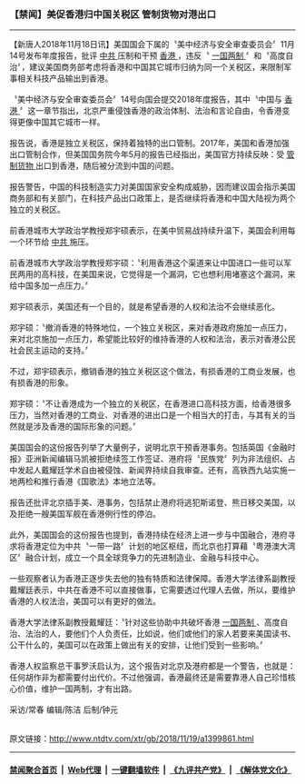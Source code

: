 ### 【禁闻】美促香港归中国关税区 管制货物对港出口
------------------------

<div class="wysiwyg">
 【新唐人2018年11月18日讯】美国国会下属的〝美中经济与安全审查委员会〞11月14号发布年度报告，批评
 <a href="http://www.ntdtv.com/xtr/gb/articlelistbytag_中共.html" target="_blank">
  中共
 </a>
 压制和干预
 <a href="http://www.ntdtv.com/xtr/gb/articlelistbytag_香港.html" target="_blank">
  香港
 </a>
 ，违反〝
 <a href="http://www.ntdtv.com/xtr/gb/articlelistbytag_一国两制.html" target="_blank">
  一国两制
 </a>
 〞和〝高度自治〞，建议美国商务部考虑将香港和中国其它城市归纳为同一个关税区，来限制军事相关科技产品输出到香港。
 <br/>
 <br/>
 〝美中经济与安全审查委员会〞14号向国会提交2018年度报告，其中〝中国与
 <a href="http://www.ntdtv.com/xtr/gb/articlelistbytag_香港.html" target="_blank">
  香港
 </a>
 〞这一章节指出，北京严重侵蚀香港的政治体制、法治和言论自由，令香港变得更像中国其它城市一样。
 <br/>
 <br/>
 报告说，香港是独立关税区，保持着独特的出口管制。2017年，美国和香港加强出口管制合作，但美国国务院今年5月的报告已经指出，美国官方持续反映：受
 <a href="http://www.ntdtv.com/xtr/gb/articlelistbytag_管制货物.html" target="_blank">
  管制货物
 </a>
 出口到香港，随后被分流到中国的问题。
 <br/>
 <br/>
 报告警告，中国的科技制造实力对美国国家安全构成威胁，因而建议国会指示美国商务部和有关部门，在科技产品出口政策上，是否继续将香港和中国大陆视为两个独立的关税区。
 <br/>
 <br/>
 前香港城市大学政治学教授郑宇硕表示，在美中贸易战持续升温下，美国会利用每一个环节给
 <a href="http://www.ntdtv.com/xtr/gb/articlelistbytag_中共.html" target="_blank">
  中共
 </a>
 施压。
 <br/>
 <br/>
 前香港城市大学政治学教授郑宇硕：〝利用香港这个渠道来让中国进口一些可以军民两用的高科技，在美国来说，它觉得是一个漏洞，它也想利用堵塞这个漏洞，来给中国多加一点压力。〞
 <br/>
 <br/>
 郑宇硕表示，美国还有一个目的，就是希望香港的人权和法治不会继续恶化。
 <br/>
 <br/>
 郑宇硕：〝撤消香港的特殊地位，一个独立关税区，来对香港政府施加一点压力，来对北京施加一点压力，希望能比较好的维持香港的人权和法治，表示对香港公民社会民主运动的支持。〞
 <br/>
 <br/>
 不过，郑宇硕表示，撤销香港的独立关税区这个做法，有损香港的工商业发展，也有损香港的形象。
 <br/>
 <br/>
 郑宇硕：〝不让香港成为一个独立的关税区，在香港进口高科技方面，给香港很多压力，当然对香港的工商业、对香港的进出口是一个相当大的打击，与其有关的当然就是涉及香港的国际形象的问题。〞
 <br/>
 <br/>
 美国国会的这份报告列举了大量例子，说明北京干预香港事务。包括英国《金融时报》亚洲新闻编辑马凯被拒绝续签工作签证、港府将〝民族党〞列为非法组织、占中发起人戴耀廷学术自由被侵蚀、新闻界持续自我审查。还有，高铁西九站实施一地两检和推行香港《国歌法》本地立法等。
 <br/>
 <br/>
 报告还批评北京插手美、港事务，包括禁止港府将逃犯斯诺登、熊日移交美国，以及拒绝一艘美国军舰在香港例行性的停泊。
 <br/>
 <br/>
 此外，美国国会的这份报告也提到，香港持续在经济上进一步与中国融合，港府寻求将香港定位为中共〝一带一路〞计划的地区枢纽，而北京也打算藉〝粤港澳大湾区〞融合计划，成立一个具全球竞争力的先进制造业、金融与科技中心。
 <br/>
 <br/>
 一些观察者认为香港正逐步失去他的独有特质和法律保障。香港大学法律系副教授戴耀廷表示，中共在香港不可以直接做事，它需要透过代理人去做，所以，要维护香港的人权法治，美国可以有更好的做法。
 <br/>
 <br/>
 香港大学法律系副教授戴耀廷：〝针对这些协助中共破坏香港
 <a href="http://www.ntdtv.com/xtr/gb/articlelistbytag_一国两制.html" target="_blank">
  一国两制
 </a>
 、高度自治、法治的人，要他们个人负责任，比如说，他们或他们的家人若要来美国读书、公干什么的，美国可以在政策上做出有关的安排，让他们受到一些影响。〞
 <br/>
 <br/>
 香港人权监察总干事罗沃启认为，这个报告对北京及港府都是一个警告，也就是：任何胡作非为都需要付出代价。不过他强调，香港最终还是需要靠港人自己珍惜核心价值，维护一国两制，才有出路。
 <br/>
 <br/>
 采访/常春 编辑/陈洁 后制/钟元
</div>

<br/>原文链接：http://www.ntdtv.com/xtr/gb/2018/11/19/a1399861.html


------------------------
#### [禁闻聚合首页](https://github.com/gfw-breaker/banned-news/blob/master/README.md) &nbsp;|&nbsp; [Web代理](https://github.com/gfw-breaker/open-proxy/blob/master/README.md) &nbsp;|&nbsp; [一键翻墙软件](https://github.com/gfw-breaker/nogfw/blob/master/README.md) &nbsp;|&nbsp; [《九评共产党》](https://github.com/gfw-breaker/9ping.md/blob/master/README.md#九评之一评共产党是什么) &nbsp;|&nbsp; [《解体党文化》](https://github.com/gfw-breaker/jtdwh.md/blob/master/README.md#绪论)